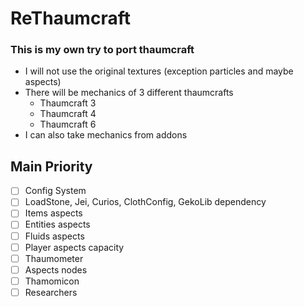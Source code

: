 # ReThaumcraft
### This is my own try to port thaumcraft
- I will not use the original textures (exception particles and maybe aspects)
- There will be mechanics of 3 different thaumcrafts
  - Thaumcraft 3
  - Thaumcraft 4
  - Thaumcraft 6
- I can also take mechanics from addons

## Main Priority
- [ ] Config System
- [ ] LoadStone, Jei, Curios, ClothConfig, GekoLib dependency 
- [ ] Items aspects
- [ ] Entities aspects
- [ ] Fluids aspects
- [ ] Player aspects capacity
- [ ] Thaumometer
- [ ] Aspects nodes
- [ ] Thamomicon
- [ ] Researchers

